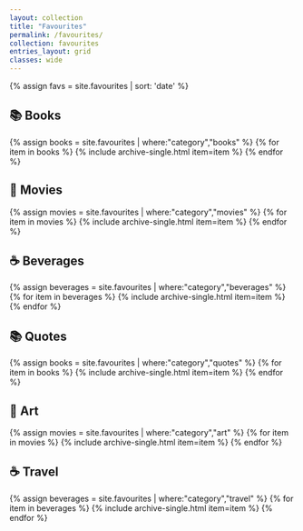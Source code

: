 ```yaml
---
layout: collection
title: "Favourites"
permalink: /favourites/
collection: favourites
entries_layout: grid
classes: wide
---
```


{% assign favs = site.favourites | sort: 'date' %}

## 📚 Books
{% assign books = site.favourites | where:"category","books" %}
{% for item in books %}
  {% include archive-single.html item=item %}
{% endfor %}

## 🎥 Movies
{% assign movies = site.favourites | where:"category","movies" %}
{% for item in movies %}
  {% include archive-single.html item=item %}
{% endfor %}

## ☕ Beverages
{% assign beverages = site.favourites | where:"category","beverages" %}
{% for item in beverages %}
  {% include archive-single.html item=item %}
{% endfor %}


## 📚 Quotes
{% assign books = site.favourites | where:"category","quotes" %}
{% for item in books %}
  {% include archive-single.html item=item %}
{% endfor %}

## 🎥 Art
{% assign movies = site.favourites | where:"category","art" %}
{% for item in movies %}
  {% include archive-single.html item=item %}
{% endfor %}

## ☕ Travel
{% assign beverages = site.favourites | where:"category","travel" %}
{% for item in beverages %}
  {% include archive-single.html item=item %}
{% endfor %}

